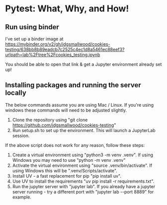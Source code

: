 # Pytest: What, Why, and How!

## Run using binder

I've set up a binder image at https://mybinder.org/v2/gh/jdgsmallwood/cookies-testing/638bb8b89eadcb7c2525c4ec1d8a5461ec88eef3?urlpath=lab%2Ftree%2Fcookies_testing.ipynb

You should be able to open that link & get a Jupyter environment already set up!

## Installing packages and running the server locally

The below commands assume you are using Mac / Linux. If you're using windows these commands will need to be adjusted slightly. 

1. Clone the repository using "git clone https://github.com/jdgsmallwood/cookies-testing"
2. Run setup.sh to set up the environment. This will launch a JupyterLab session.

If the above script does not work for any reason, follow these steps:
1. Create a virtual environment using "python3 -m venv .venv". If using Windows you may need to use "python -m venv .venv"
2. Activate the virtual environment using "source .venv/bin/activate". If using Windows this will be ".venv/Scripts/activate".
3. Install UV - a fast replacement for pip "pip install uv".
4. Use UV to install the requirements "uv pip install -r requirements.txt".
5. Run the jupyter server with "jupyter lab". If you already have a jupyter server running - try a different port with "jupyter lab --port 8889" for example.

